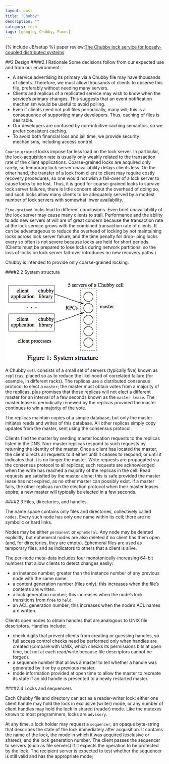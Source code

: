 ```yaml
---
layout: post
title: "Chubby"
description: ""
category: tech
tags: [google, Chubby, Paxos]
---
```

{% include JB/setup %}
paper review:[The Chubby lock service for loosely-coupled distributed systems](http://static.googleusercontent.com/external_content/untrusted_dlcp/research.google.com/zh-CN//archive/chubby-osdi06.pdf)

<!--break-->
##2 Design
####2.1 Rationale
Some decisions follow from our expected use and from our environment:

* A service advertising its primary via a Chubby file may have thousands of clients. Therefore, we must allow thousands of clients to observe this file, preferably without needing many servers.
* Clients and replicas of a replicated service may wish to know when the service’s primary changes. This suggests that an event notification mechanism would be useful to avoid polling.
* Even if clients need not poll files periodically, many will; this is a consequence of supporting many developers. Thus, caching of files is desirable.
* Our developers are confused by non-intuitive caching semantics, so we prefer consistent caching.
* To avoid both financial loss and jail time, we provide security mechanisms, including access control.

`Coarse-grained` locks impose far less load on the lock server. In particular, the lock-acquisition rate is usually only weakly related to the transaction rate of the client applications. Coarse-grained locks are acquired only rarely, so temporary lock server unavailability delays clients less. On the other hand, the transfer of a lock from client to client may require costly recovery procedures, so one would not wish a fail-over of a lock server to cause locks to be lost. Thus, it is good for coarse-grained locks to survive lock server failures, there is little concern about the overhead of doing so, and such locks allow many clients to be adequately served by a modest number of lock servers with somewhat lower availability.

`Fine-grained` locks lead to different conclusions. Even brief unavailability of the lock server may cause many clients to stall. Performance and the ability to add new servers at will are of great concern because the transaction rate at the lock service grows with the combined transaction rate of clients. It can be advantageous to reduce the overhead of locking by not maintaining locks across lock server failure, and the time penalty for drop- ping locks every so often is not severe because locks are held for short periods. (Clients must be prepared to lose locks during network partitions, so the loss of locks on
lock server fail-over introduces no new recovery paths.)

Chubby is intended to provide only coarse-grained locking. 

####2.2 System structure

![1](/assets/2013-03-12-chubby/1.png)

A Chubby `cell` consists of a small set of servers (typically five) known as `replicas`, placed so as to reduce the likelihood of correlated failure (for example, in different racks). The replicas use a distributed consensus protocol to elect a `master`; the master must obtain votes from a majority of the replicas, plus promises that those replicas will not elect a different master for an interval of a few seconds known as the `master lease`. The master lease is periodically renewed by the replicas provided the master continues to win a majority of the vote.

The replicas maintain copies of a simple database, but only the master initiates reads and writes of this database. All other replicas simply copy updates from the master, sent using the consensus protocol.

Clients find the master by sending master location requests to the replicas listed in the DNS. Non-master replicas respond to such requests by returning the identity of the master. Once a client has located the master, the client directs all requests to it either until it ceases to respond, or until it indicates that it is no longer the master. Write requests are propagated via the consensus protocol to all replicas; such requests are acknowledged when the write has reached a majority of the replicas in the cell. Read requests are satisfied by the master alone; this is safe provided the master lease has not expired, as no other master can possibly exist. If a master fails, the other replicas run the election protocol when their master leases expire; a new master will typically be elected in a few seconds.

####2.3 Files, directories, and handles

The name space contains only files and directories, collectively called `nodes`. Every such node has only one name within its cell; there are no symbolic or hard links.

Nodes may be either `permanent` or `ephemeral`. Any node may be deleted explicitly, but ephemeral nodes are also deleted if no client has them open (and, for directories, they are empty). Ephemeral files are used as temporary files, and as indicators to others that a client is alive.

The per-node meta-data includes four monotonically-increasing 64-bit numbers that allow clients to detect changes easily:

* an instance number; greater than the instance number of any previous node with the same name.
* a content generation number (files only); this increases when the file’s contents are written.
* a lock generation number; this increases when the node’s lock transitions from `free` to `held`.
* an ACL generation number; this increases when the node’s ACL names are written.

Clients open nodes to obtain handles that are analogous to UNIX file descriptors. Handles include:

* check digits that prevent clients from creating or guessing handles, so full access control checks need be performed only when handles are created (compare with UNIX, which checks its permissions bits at open time, but not at each read/write because file descriptors cannot be forged).
* a sequence number that allows a master to tell whether a handle was generated by it or by a previous master.
* mode information provided at open time to allow the master to recreate its state if an old handle is presented to a newly restarted master.

####2.4 Locks and sequencers

Each Chubby file and directory can act as a reader-writer lock: either one client handle may hold the lock in exclusive (writer) mode, or any number of client handles may hold the lock in shared (reader) mode. Like the mutexes known to most programmers, locks are `advisory`.

At any time, a lock holder may request a `sequencer`, an opaque byte-string that describes the state of the lock immediately after acquisition. It contains the name of the lock, the mode in which it was acquired (exclusive or shared), and the lock generation number. The client passes the sequencer to servers (such as file servers) if it expects the operation to be protected by the lock. The recipient server is expected to test whether the sequencer is still valid and has the appropriate mode;
























































































































